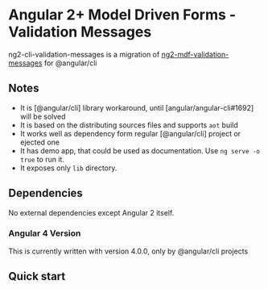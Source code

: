 # Angular 2+ Model Driven Forms - Validation Messages
ng2-cli-validation-messages is a migration of [ng2-mdf-validation-messages](https://github.com/d-kostov-dev/ng2-mdf-validation-messages) for @angular/cli

## Notes
* It is [@angular/cli] library workaround, until [angular/angular-cli#1692] will be solved
* It is based on the distributing sources files and supports `aot` build
* It works well as dependency form regular [@angular/cli] project or ejected one
* It has demo app, that could be used as documentation. Use `ng serve -o true` to run it.
* It exposes only `lib` directory.

## Dependencies
No external dependencies except Angular 2 itself.

### Angular 4 Version
This is currently written with version 4.0.0, only by @angular/cli projects

## Quick start

